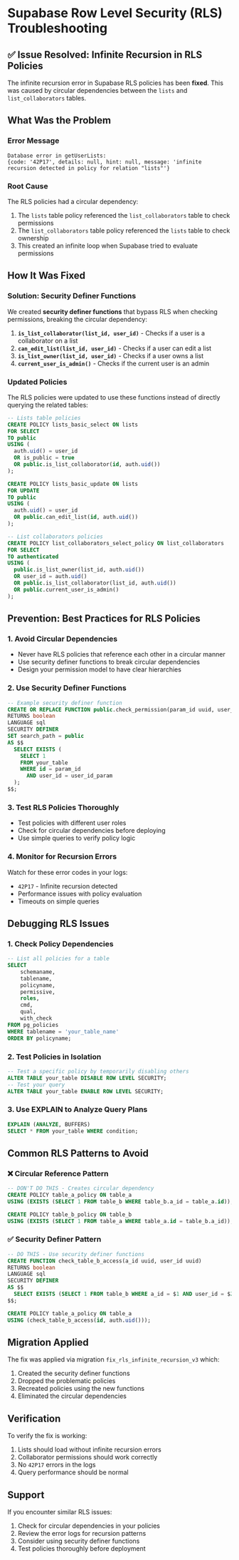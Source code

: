 # Supabase Row Level Security (RLS) Troubleshooting

## ✅ Issue Resolved: Infinite Recursion in RLS Policies

The infinite recursion error in Supabase RLS policies has been **fixed**. This was caused by circular dependencies between the `lists` and `list_collaborators` tables.

## What Was the Problem

### Error Message
```
Database error in getUserLists: 
{code: '42P17', details: null, hint: null, message: 'infinite recursion detected in policy for relation "lists"'}
```

### Root Cause
The RLS policies had a circular dependency:
1. The `lists` table policy referenced the `list_collaborators` table to check permissions
2. The `list_collaborators` table policy referenced the `lists` table to check ownership
3. This created an infinite loop when Supabase tried to evaluate permissions

## How It Was Fixed

### Solution: Security Definer Functions
We created **security definer functions** that bypass RLS when checking permissions, breaking the circular dependency:

1. **`is_list_collaborator(list_id, user_id)`** - Checks if a user is a collaborator on a list
2. **`can_edit_list(list_id, user_id)`** - Checks if a user can edit a list
3. **`is_list_owner(list_id, user_id)`** - Checks if a user owns a list
4. **`current_user_is_admin()`** - Checks if the current user is an admin

### Updated Policies
The RLS policies were updated to use these functions instead of directly querying the related tables:

```sql
-- Lists table policies
CREATE POLICY lists_basic_select ON lists
FOR SELECT
TO public
USING (
  auth.uid() = user_id 
  OR is_public = true 
  OR public.is_list_collaborator(id, auth.uid())
);

CREATE POLICY lists_basic_update ON lists
FOR UPDATE
TO public
USING (
  auth.uid() = user_id 
  OR public.can_edit_list(id, auth.uid())
);

-- List collaborators policies
CREATE POLICY list_collaborators_select_policy ON list_collaborators
FOR SELECT
TO authenticated
USING (
  public.is_list_owner(list_id, auth.uid())
  OR user_id = auth.uid()
  OR public.is_list_collaborator(list_id, auth.uid())
  OR public.current_user_is_admin()
);
```

## Prevention: Best Practices for RLS Policies

### 1. Avoid Circular Dependencies
- Never have RLS policies that reference each other in a circular manner
- Use security definer functions to break circular dependencies
- Design your permission model to have clear hierarchies

### 2. Use Security Definer Functions
```sql
-- Example security definer function
CREATE OR REPLACE FUNCTION public.check_permission(param_id uuid, user_id_param uuid)
RETURNS boolean
LANGUAGE sql
SECURITY DEFINER
SET search_path = public
AS $$
  SELECT EXISTS (
    SELECT 1
    FROM your_table
    WHERE id = param_id
      AND user_id = user_id_param
  );
$$;
```

### 3. Test RLS Policies Thoroughly
- Test policies with different user roles
- Check for circular dependencies before deploying
- Use simple queries to verify policy logic

### 4. Monitor for Recursion Errors
Watch for these error codes in your logs:
- `42P17` - Infinite recursion detected
- Performance issues with policy evaluation
- Timeouts on simple queries

## Debugging RLS Issues

### 1. Check Policy Dependencies
```sql
-- List all policies for a table
SELECT 
    schemaname,
    tablename,
    policyname,
    permissive,
    roles,
    cmd,
    qual,
    with_check
FROM pg_policies 
WHERE tablename = 'your_table_name'
ORDER BY policyname;
```

### 2. Test Policies in Isolation
```sql
-- Test a specific policy by temporarily disabling others
ALTER TABLE your_table DISABLE ROW LEVEL SECURITY;
-- Test your query
ALTER TABLE your_table ENABLE ROW LEVEL SECURITY;
```

### 3. Use EXPLAIN to Analyze Query Plans
```sql
EXPLAIN (ANALYZE, BUFFERS) 
SELECT * FROM your_table WHERE condition;
```

## Common RLS Patterns to Avoid

### ❌ Circular Reference Pattern
```sql
-- DON'T DO THIS - Creates circular dependency
CREATE POLICY table_a_policy ON table_a
USING (EXISTS (SELECT 1 FROM table_b WHERE table_b.a_id = table_a.id));

CREATE POLICY table_b_policy ON table_b  
USING (EXISTS (SELECT 1 FROM table_a WHERE table_a.id = table_b.a_id));
```

### ✅ Security Definer Pattern
```sql
-- DO THIS - Use security definer functions
CREATE FUNCTION check_table_b_access(a_id uuid, user_id uuid)
RETURNS boolean
LANGUAGE sql
SECURITY DEFINER
AS $$
  SELECT EXISTS (SELECT 1 FROM table_b WHERE a_id = $1 AND user_id = $2);
$$;

CREATE POLICY table_a_policy ON table_a
USING (check_table_b_access(id, auth.uid()));
```

## Migration Applied

The fix was applied via migration `fix_rls_infinite_recursion_v3` which:
1. Created the security definer functions
2. Dropped the problematic policies
3. Recreated policies using the new functions
4. Eliminated the circular dependencies

## Verification

To verify the fix is working:
1. Lists should load without infinite recursion errors
2. Collaborator permissions should work correctly
3. No `42P17` errors in the logs
4. Query performance should be normal

## Support

If you encounter similar RLS issues:
1. Check for circular dependencies in your policies
2. Review the error logs for recursion patterns
3. Consider using security definer functions
4. Test policies thoroughly before deployment 